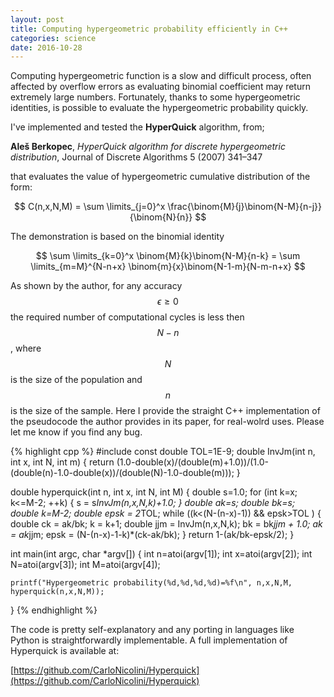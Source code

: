 ```yaml
---
layout: post
title: Computing hypergeometric probability efficiently in C++
categories: science
date: 2016-10-28
---
```


Computing hypergeometric function is a slow and difficult process, often affected by overflow errors as evaluating binomial coefficient may return extremely large numbers.
Fortunately, thanks to some hypergeometric identities, is possible to evaluate the hypergeometric probability quickly.

I've implemented and tested the **HyperQuick** algorithm, from;

**Aleš Berkopec**, *HyperQuick algorithm for discrete hypergeometric distribution*, Journal of Discrete Algorithms 5 (2007) 341–347

that evaluates the value of hypergeometric cumulative distribution of the form:

$$
C(n,x,N,M) = \sum \limits_{j=0}^x \frac{\binom{M}{j}\binom{N-M}{n-j}}{\binom{N}{n}}
$$

The demonstration is based on the binomial identity

$$
\sum \limits_{k=0}^x \binom{M}{k}\binom{N-M}{n-k} =
\sum \limits_{m=M}^{N-n+x} \binom{m}{x}\binom{N-1-m}{N-m-n+x}
$$

As shown by the author, for any accuracy $$\epsilon \geq 0$$ the required number of computational cycles is less then $$N-n$$, where $$N$$ is the size of the population and $$n$$ is the size of the sample.
Here I provide the straight C++ implementation of the pseudocode the author provides in its paper, for real-wolrd uses.
Please let me know if you find any bug.

{% highlight cpp %}
#include <cstdio>
const double TOL=1E-9;
double InvJm(int n, int x, int N, int m)
{
    return (1.0-double(x)/(double(m)+1.0))/(1.0-(double(n)-1.0-double(x))/(double(N)-1.0-double(m)));
}

double hyperquick(int n, int x, int N, int M)
{
    double s=1.0;
    for (int k=x; k<=M-2; ++k)
    {
        s = s*InvJm(n,x,N,k)+1.0;
    }
    double ak=s;
    double bk=s;
    double k=M-2;
    double epsk = 2*TOL;
    while ((k<(N-(n-x)-1)) && epsk>TOL )
    {
        double ck = ak/bk;
        k = k+1;
        double jjm = InvJm(n,x,N,k);
        bk = bk*jjm + 1.0;
        ak = ak*jjm;
        epsk = (N-(n-x)-1-k)*(ck-ak/bk);
    }
    return 1-(ak/bk-epsk/2);
}

int main(int argc, char *argv[])
{
    int n=atoi(argv[1]);
    int x=atoi(argv[2]);
    int N=atoi(argv[3]);
    int M=atoi(argv[4]);

    printf("Hypergeometric probability(%d,%d,%d,%d)=%f\n", n,x,N,M, hyperquick(n,x,N,M));
}
{% endhighlight %}

The code is pretty self-explanatory and any porting in languages like Python is straightforwardly implementable.
A full implementation of Hyperquick is available at:

[https://github.com/CarloNicolini/Hyperquick](https://github.com/CarloNicolini/Hyperquick)
